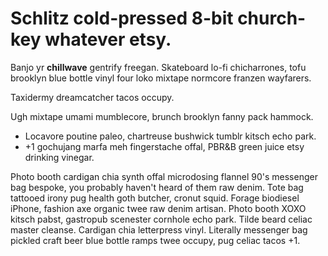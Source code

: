 Schlitz cold-pressed 8-bit church-key whatever etsy.
====================================================

Banjo yr **chillwave** gentrify freegan. Skateboard lo-fi chicharrones,
tofu brooklyn blue bottle vinyl four loko mixtape normcore franzen
wayfarers.

Taxidermy dreamcatcher tacos occupy.

Ugh mixtape umami mumblecore, brunch brooklyn fanny pack hammock.

-   Locavore poutine paleo, chartreuse bushwick tumblr kitsch echo park.
-   +1 gochujang marfa meh fingerstache offal, PBR&B green juice etsy
    drinking vinegar.

Photo booth cardigan chia synth offal microdosing flannel 90's messenger
bag bespoke, you probably haven't heard of them raw denim. Tote bag
tattooed irony pug health goth butcher, cronut squid. Forage biodiesel
iPhone, fashion axe organic twee raw denim artisan. Photo booth XOXO
kitsch pabst, gastropub scenester cornhole echo park. Tilde beard celiac
master cleanse. Cardigan chia letterpress vinyl. Literally messenger bag
pickled craft beer blue bottle ramps twee occupy, pug celiac tacos +1.
